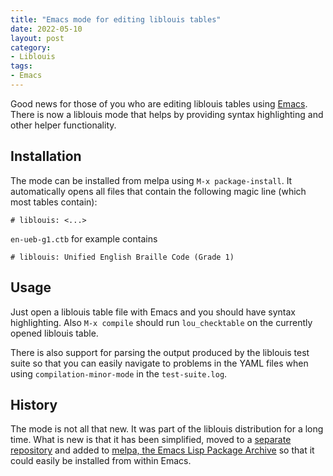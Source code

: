 ```yaml
---
title: "Emacs mode for editing liblouis tables"
date: 2022-05-10
layout: post
category: 
- Liblouis
tags: 
- Emacs
---
```


Good news for those of you who are editing liblouis tables using
[Emacs](https://www.gnu.org/software/emacs/). There is now a liblouis mode that helps by providing syntax
highlighting and other helper functionality.


## Installation

The mode can be installed from melpa using `M-x package-install`. It
automatically opens all files that contain the following magic line
(which most tables contain):

    # liblouis: <...>

`en-ueb-g1.ctb` for example contains

    # liblouis: Unified English Braille Code (Grade 1)


## Usage

Just open a liblouis table file with Emacs and you should have syntax
highlighting. Also `M-x compile` should run `lou_checktable` on the
currently opened liblouis table.

There is also support for parsing the output produced by the liblouis
test suite so that you can easily navigate to problems in the YAML
files when using `compilation-minor-mode` in the `test-suite.log`.


## History

The mode is not all that new. It was part of the liblouis distribution
for a long time. What is new is that it has been simplified, moved to
a [separate repository](https://github.com/liblouis/liblouis-mode) and added to [melpa, the Emacs Lisp Package
Archive](https://melpa.org/#/?q=liblouis) so that it could easily be installed from within Emacs.
